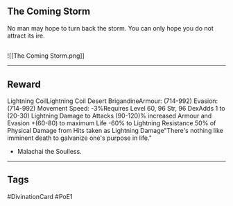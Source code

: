 ## The Coming Storm
No man may hope to turn back the storm. You can only hope you do not attract its ire.
## 
![[The Coming Storm.png]]

---
## Reward
Lightning CoilLightning Coil
Desert BrigandineArmour: (714-992)
Evasion: (714-992)
Movement Speed: -3%Requires Level 60, 96 Str, 96 DexAdds 1 to (20-30) Lightning Damage to Attacks
(90-120)% increased Armour and Evasion
+(60-80) to maximum Life
-60% to Lightning Resistance
50% of Physical Damage from Hits taken as Lightning Damage"There's nothing like imminent death
to galvanize one's purpose in life."
- Malachai the Soulless.

---
## Tags
#DivinationCard
#PoE1
